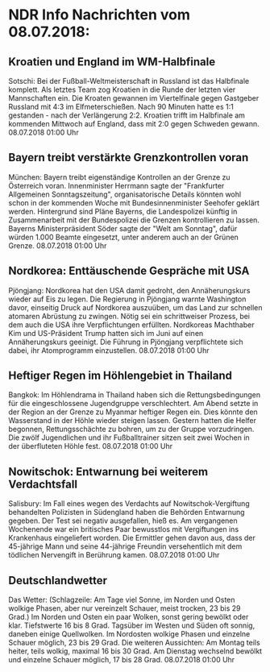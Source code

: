 # NDR Info Nachrichten vom 08.07.2018:


## Kroatien und England im WM-Halbfinale
Sotschi: Bei der Fußball-Weltmeisterschaft in Russland ist das Halbfinale komplett. Als letztes Team zog Kroatien in die Runde der letzten vier Mannschaften ein. Die Kroaten gewannen im Viertelfinale gegen Gastgeber Russland mit 4:3 im Elfmeterschießen. Nach 90 Minuten hatte es 1:1 gestanden - nach der Verlängerung 2:2. Kroatien trifft im Halbfinale am kommenden Mittwoch auf England, dass mit 2:0 gegen Schweden gewann. 08.07.2018 01:00 Uhr 

## Bayern treibt verstärkte Grenzkontrollen voran
München: Bayern treibt eigenständige Kontrollen an der Grenze zu Österreich voran. Innenminister Herrmann sagte der "Frankfurter Allgemeinen Sonntagszeitung", organisatorische Details könnten wohl schon in der kommenden Woche mit Bundesinnenminister Seehofer geklärt werden. Hintergrund sind Pläne Bayerns, die Landespolizei künftig in Zusammenarbeit mit der Bundespolizei die Grenzen kontrollieren zu lassen. Bayerns Ministerpräsident Söder sagte der "Welt am Sonntag", dafür würden 1.000 Beamte eingesetzt, unter anderem auch an der Grünen Grenze. 08.07.2018 01:00 Uhr 

## Nordkorea: Enttäuschende Gespräche mit USA
Pjöngjang: Nordkorea hat den USA damit gedroht, den Annäherungskurs wieder auf Eis zu legen. Die Regierung in Pjöngjang warnte Washington davor, einseitig Druck auf Nordkorea auszuüben, um das Land zur schnellen atomaren Abrüstung zu zwingen. Nötig sei ein schrittweiser Prozess, bei dem auch die USA ihre Verpflichtungen erfüllten. Nordkoreas Machthaber Kim und US-Präsident Trump hatten sich im Juni auf einen Annäherungskurs geeinigt. Die Führung in Pjöngjang verpflichtete sich dabei, ihr Atomprogramm einzustellen. 08.07.2018 01:00 Uhr 

## Heftiger Regen im Höhlengebiet in Thailand
Bangkok: Im Höhlendrama in Thailand haben sich die Rettungsbedingungen für die eingeschlossene Jugendgruppe verschlechtert. Am Abend setzte in der Region an der Grenze zu Myanmar heftiger Regen ein. Dies könnte den Wasserstand in der Höhle wieder steigen lassen. Gestern hatten die Helfer begonnen, Rettungsschächte zu bohren, um zu der Gruppe vorzudringen. Die zwölf Jugendlichen und ihr Fußballtrainer sitzen seit zwei Wochen in der überfluteten Höhle fest. 08.07.2018 01:00 Uhr 

## Nowitschok: Entwarnung bei weiterem Verdachtsfall
Salisbury: Im Fall eines wegen des Verdachts auf Nowitschok-Vergiftung behandelten Polizisten in Südengland haben die Behörden Entwarnung gegeben. Der Test sei negativ ausgefallen, hieß es. Am vergangenen Wochenende war ein britisches Paar bewusstlos mit Vergiftungen ins Krankenhaus eingeliefert worden. Die Ermittler gehen davon aus, dass der 45-jährige Mann und seine 44-jährige Freundin versehentlich mit dem tödlichen Nervengift in Berührung kamen. 08.07.2018 01:00 Uhr 

## Deutschlandwetter
Das Wetter:
(Schlagzeile: Am Tage viel Sonne, im Norden und Osten wolkige Phasen, aber nur vereinzelt Schauer, meist trocken, 23 bis 29 Grad.) Im Norden und Osten ein paar Wolken, sonst gering bewölkt oder klar. Tiefstwerte 16 bis 8 Grad. Tagsüber im Westen und Süden oft sonnig, daneben einige Quellwolken. Im Nordosten wolkige Phasen und einzelne Schauer möglich, 23 bis 29 Grad. Die weiteren Aussichten: Am Montag teils heiter, teils wolkig, maximal 16 bis 30 Grad. Am Dienstag wechselnd bewölkt und einzelne Schauer möglich, 17 bis 28 Grad. 08.07.2018 01:00 Uhr 
